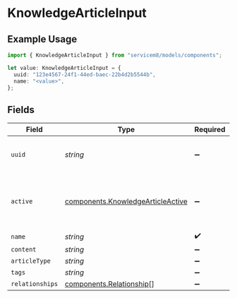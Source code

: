 # KnowledgeArticleInput

## Example Usage

```typescript
import { KnowledgeArticleInput } from "servicem8/models/components";

let value: KnowledgeArticleInput = {
  uuid: "123e4567-24f1-44ed-baec-22b4d2b5544b",
  name: "<value>",
};
```

## Fields

| Field                                                                                  | Type                                                                                   | Required                                                                               | Description                                                                            | Example                                                                                |
| -------------------------------------------------------------------------------------- | -------------------------------------------------------------------------------------- | -------------------------------------------------------------------------------------- | -------------------------------------------------------------------------------------- | -------------------------------------------------------------------------------------- |
| `uuid`                                                                                 | *string*                                                                               | :heavy_minus_sign:                                                                     | Record UUID key                                                                        | 123e4567-24f1-44ed-baec-22b4d2b5544b                                                   |
| `active`                                                                               | [components.KnowledgeArticleActive](../../models/components/knowledgearticleactive.md) | :heavy_minus_sign:                                                                     | Record active/deleted flag. <br/><br/>Valid values are [0,1]                           |                                                                                        |
| `name`                                                                                 | *string*                                                                               | :heavy_check_mark:                                                                     | N/A                                                                                    |                                                                                        |
| `content`                                                                              | *string*                                                                               | :heavy_minus_sign:                                                                     | N/A                                                                                    |                                                                                        |
| `articleType`                                                                          | *string*                                                                               | :heavy_minus_sign:                                                                     | N/A                                                                                    |                                                                                        |
| `tags`                                                                                 | *string*                                                                               | :heavy_minus_sign:                                                                     | N/A                                                                                    |                                                                                        |
| `relationships`                                                                        | [components.Relationship](../../models/components/relationship.md)[]                   | :heavy_minus_sign:                                                                     | N/A                                                                                    |                                                                                        |